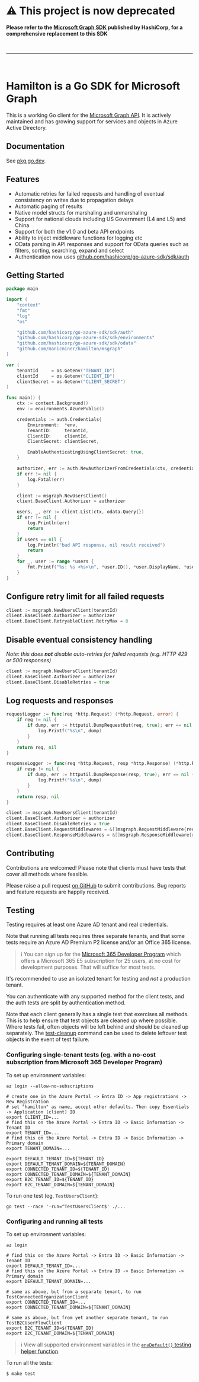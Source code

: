 # ⚠️ This project is now deprecated

**Please refer to the [Microsoft Graph SDK](https://github.com/hashicorp/go-azure-sdk/tree/main/microsoft-graph) published by HashiCorp, for a comprehensive replacement to this SDK**

<br>

---

<br>

# Hamilton is a Go SDK for Microsoft Graph

This is a working Go client for the [Microsoft Graph API][ms-graph-docs]. It is actively maintained and has growing
support for services and objects in Azure Active Directory.

## Documentation

See [pkg.go.dev](https://pkg.go.dev/github.com/manicminer/hamilton).

## Features

- Automatic retries for failed requests and handling of eventual consistency on writes due to propagation delays
- Automatic paging of results
- Native model structs for marshaling and unmarshaling
- Support for national clouds including US Government (L4 and L5) and China
- Support for both the v1.0 and beta API endpoints
- Ability to inject middleware functions for logging etc
- OData parsing in API responses and support for OData queries such as filters, sorting, searching, expand and select
- Authentication now uses [github.com/hashicorp/go-azure-sdk/sdk/auth](https://github.com/hashicorp/go-azure-sdk/tree/main/sdk/auth)

## Getting Started

```go
package main

import (
	"context"
	"fmt"
	"log"
	"os"

	"github.com/hashicorp/go-azure-sdk/sdk/auth"
	"github.com/hashicorp/go-azure-sdk/sdk/environments"
	"github.com/hashicorp/go-azure-sdk/sdk/odata"
	"github.com/manicminer/hamilton/msgraph"
)

var (
	tenantId     = os.Getenv("TENANT_ID")
	clientId     = os.Getenv("CLIENT_ID")
	clientSecret = os.Getenv("CLIENT_SECRET")
)

func main() {
	ctx := context.Background()
	env := environments.AzurePublic()

	credentials := auth.Credentials{
		Environment:  *env,
		TenantID:     tenantId,
		ClientID:     clientId,
		ClientSecret: clientSecret,

		EnableAuthenticatingUsingClientSecret: true,
	}

	authorizer, err := auth.NewAuthorizerFromCredentials(ctx, credentials, env.MicrosoftGraph)
	if err != nil {
		log.Fatal(err)
	}

	client := msgraph.NewUsersClient()
	client.BaseClient.Authorizer = authorizer

	users, _, err := client.List(ctx, odata.Query{})
	if err != nil {
		log.Println(err)
		return
	}
	if users == nil {
		log.Println("bad API response, nil result received")
		return
	}
	for _, user := range *users {
		fmt.Printf("%s: %s <%s>\n", *user.ID(), *user.DisplayName, *user.UserPrincipalName)
	}
}
```

## Configure retry limit for all failed requests

```go
client := msgraph.NewUsersClient(tenantId)
client.BaseClient.Authorizer = authorizer
client.BaseClient.RetryableClient.RetryMax = 8
```

## Disable eventual consistency handling

_Note: this does **not** disable auto-retries for failed requests (e.g. HTTP 429 or 500 responses)_

```go
client := msgraph.NewUsersClient(tenantId)
client.BaseClient.Authorizer = authorizer
client.BaseClient.DisableRetries = true
```

## Log requests and responses

```go
requestLogger := func(req *http.Request) (*http.Request, error) {
	if req != nil {
		if dump, err := httputil.DumpRequestOut(req, true); err == nil {
			log.Printf("%s\n", dump)
		}
	}
	return req, nil
}

responseLogger := func(req *http.Request, resp *http.Response) (*http.Response, error) {
	if resp != nil {
		if dump, err := httputil.DumpResponse(resp, true); err == nil {
			log.Printf("%s\n", dump)
		}
	}
	return resp, nil
}

client := msgraph.NewUsersClient(tenantId)
client.BaseClient.Authorizer = authorizer
client.BaseClient.DisableRetries = true
client.BaseClient.RequestMiddlewares = &[]msgraph.RequestMiddleware{requestLogger}
client.BaseClient.ResponseMiddlewares = &[]msgraph.ResponseMiddleware{responseLogger}
```

## Contributing

Contributions are welcomed! Please note that clients must have tests that cover all methods where feasible.

Please raise a pull request [on GitHub][gh-project] to submit contributions. Bug reports and feature requests are happily received.

## Testing

Testing requires at least one Azure AD tenant and real credentials.

Note that running all tests requires three separate tenants, and that some tests require an Azure AD Premium P2 license and/or an Office 365 license.

> ℹ️ You can sign up for the [Microsoft 365 Developer Program](https://developer.microsoft.com/en-us/microsoft-365/dev-program) which offers a Microsoft 365 E5 subscription for 25 users, at no cost for development purposes. That will suffice for most tests.

It's recommended to use an isolated tenant for testing and _not_ a production tenant.

You can authenticate with any supported method for the client tests, and the auth tests are split by authentication method.

Note that each client generally has a single test that exercises all methods. This is to help ensure that test objects
are cleaned up where possible. Where tests fail, often objects will be left behind and should be cleaned up separately.
The [test-cleanup](https://github.com/manicminer/hamilton/tree/main/internal/cmd/test-cleanup) command can be used to
delete leftover test objects in the event of test failure.

### Configuring single-tenant tests (eg. with a no-cost subscription from Microsoft 365 Developer Program)
To set up environment variables:
```shell
az login --allow-no-subscriptions

# create one in the Azure Portal -> Entra ID -> App registrations -> New Registration
# set "hamilton" as name, accept other defaults. Then copy Essentials -> Application (client) ID
export CLIENT_ID=...
# find this on the Azure Portal -> Entra ID -> Basic Information -> Tenant ID
export TENANT_ID=...
# find this on the Azure Portal -> Entra ID -> Basic Information -> Primary domain
export TENANT_DOMAIN=...

export DEFAULT_TENANT_ID=${TENANT_ID}
export DEFAULT_TENANT_DOMAIN=${TENANT_DOMAIN}
export CONNECTED_TENANT_ID=${TENANT_ID}
export CONNECTED_TENANT_DOMAIN=${TENANT_DOMAIN}
export B2C_TENANT_ID=${TENANT_ID}
export B2C_TENANT_DOMAIN=${TENANT_DOMAIN}
```

To run one test (eg. `TestUsersClient`):
```shell
go test --race '-run=^TestUsersClient$' ./...
```


### Configuring and running all tests
To set up environment variables:
```shell
az login

# find this on the Azure Portal -> Entra ID -> Basic Information -> Tenant ID
export DEFAULT_TENANT_ID=...
# find this on the Azure Portal -> Entra ID -> Basic Information -> Primary domain
export DEFAULT_TENANT_DOMAIN=...

# same as above, but from a separate tenant, to run TestConnectedOrganizationClient
export CONNECTED_TENANT_ID=...
export CONNECTED_TENANT_DOMAIN=${TENANT_DOMAIN}

# same as above, but from yet another separate tenant, to run TestB2CUserFlowClient
export B2C_TENANT_ID=${TENANT_ID}
export B2C_TENANT_DOMAIN=${TENANT_DOMAIN}
```

> ℹ️ View all supported environment variables in the [`envDefault()` testing helper function](https://github.com/manicminer/hamilton/blob/main/internal/test/testing.go).

To run all the tests:
```shell
$ make test
```


[gh-project]: https://github.com/manicminer/hamilton
[ms-graph-docs]: https://docs.microsoft.com/en-us/graph/overview
